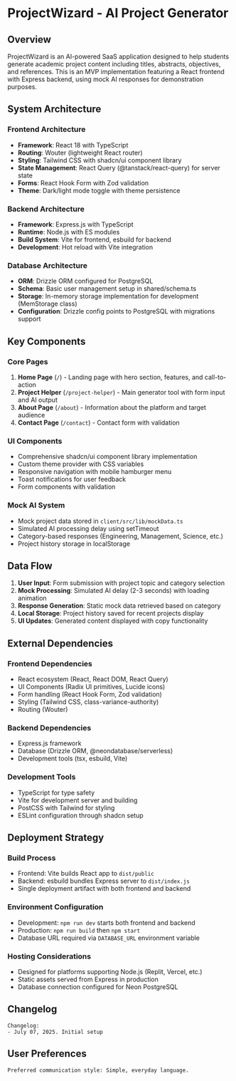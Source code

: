 # ProjectWizard - AI Project Generator

## Overview

ProjectWizard is an AI-powered SaaS application designed to help students generate academic project content including titles, abstracts, objectives, and references. This is an MVP implementation featuring a React frontend with Express backend, using mock AI responses for demonstration purposes.

## System Architecture

### Frontend Architecture
- **Framework**: React 18 with TypeScript
- **Routing**: Wouter (lightweight React router)
- **Styling**: Tailwind CSS with shadcn/ui component library
- **State Management**: React Query (@tanstack/react-query) for server state
- **Forms**: React Hook Form with Zod validation
- **Theme**: Dark/light mode toggle with theme persistence

### Backend Architecture
- **Framework**: Express.js with TypeScript
- **Runtime**: Node.js with ES modules
- **Build System**: Vite for frontend, esbuild for backend
- **Development**: Hot reload with Vite integration

### Database Architecture
- **ORM**: Drizzle ORM configured for PostgreSQL
- **Schema**: Basic user management setup in shared/schema.ts
- **Storage**: In-memory storage implementation for development (MemStorage class)
- **Configuration**: Drizzle config points to PostgreSQL with migrations support

## Key Components

### Core Pages
1. **Home Page** (`/`) - Landing page with hero section, features, and call-to-action
2. **Project Helper** (`/project-helper`) - Main generator tool with form input and AI output
3. **About Page** (`/about`) - Information about the platform and target audience
4. **Contact Page** (`/contact`) - Contact form with validation

### UI Components
- Comprehensive shadcn/ui component library implementation
- Custom theme provider with CSS variables
- Responsive navigation with mobile hamburger menu
- Toast notifications for user feedback
- Form components with validation

### Mock AI System
- Mock project data stored in `client/src/lib/mockData.ts`
- Simulated AI processing delay using setTimeout
- Category-based responses (Engineering, Management, Science, etc.)
- Project history storage in localStorage

## Data Flow

1. **User Input**: Form submission with project topic and category selection
2. **Mock Processing**: Simulated AI delay (2-3 seconds) with loading animation
3. **Response Generation**: Static mock data retrieved based on category
4. **Local Storage**: Project history saved for recent projects display
5. **UI Updates**: Generated content displayed with copy functionality

## External Dependencies

### Frontend Dependencies
- React ecosystem (React, React DOM, React Query)
- UI Components (Radix UI primitives, Lucide icons)
- Form handling (React Hook Form, Zod validation)
- Styling (Tailwind CSS, class-variance-authority)
- Routing (Wouter)

### Backend Dependencies
- Express.js framework
- Database (Drizzle ORM, @neondatabase/serverless)
- Development tools (tsx, esbuild, Vite)

### Development Tools
- TypeScript for type safety
- Vite for development server and building
- PostCSS with Tailwind for styling
- ESLint configuration through shadcn setup

## Deployment Strategy

### Build Process
- Frontend: Vite builds React app to `dist/public`
- Backend: esbuild bundles Express server to `dist/index.js`
- Single deployment artifact with both frontend and backend

### Environment Configuration
- Development: `npm run dev` starts both frontend and backend
- Production: `npm run build` then `npm start`
- Database URL required via `DATABASE_URL` environment variable

### Hosting Considerations
- Designed for platforms supporting Node.js (Replit, Vercel, etc.)
- Static assets served from Express in production
- Database connection configured for Neon PostgreSQL

## Changelog
```
Changelog:
- July 07, 2025. Initial setup
```

## User Preferences
```
Preferred communication style: Simple, everyday language.
```